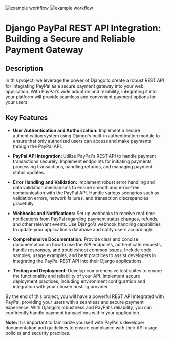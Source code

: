 ![example workflow](https://github.com/github/docs/actions/workflows/main.yml/badge.svg)
![example workflow](https://github.com/brahim024/dj-py/actions/workflows/tests.yml/badge.svg)
# Django PayPal REST API Integration: Building a Secure and Reliable Payment Gateway

## Description

In this project, we leverage the power of Django to create a robust REST API for integrating PayPal as a secure payment gateway into your web application. With PayPal's wide adoption and reliability, integrating it into your platform will provide seamless and convenient payment options for your users.

## Key Features

- **User Authentication and Authorization:** Implement a secure authentication system using Django's built-in authentication module to ensure that only authorized users can access and make payments through the PayPal API.

- **PayPal API Integration:** Utilize PayPal's REST API to handle payment transactions securely. Implement endpoints for initiating payments, processing transactions, handling refunds, and managing payment status updates.

- **Error Handling and Validation:** Implement robust error handling and data validation mechanisms to ensure smooth and error-free communication with the PayPal API. Handle various scenarios such as validation errors, network failures, and transaction discrepancies gracefully.

- **Webhooks and Notifications:** Set up webhooks to receive real-time notifications from PayPal regarding payment status changes, refunds, and other relevant events. Use Django's webhook handling capabilities to update your application's database and notify users accordingly.

- **Comprehensive Documentation:** Provide clear and concise documentation on how to use the API endpoints, authenticate requests, handle responses, and troubleshoot common issues. Include code samples, usage examples, and best practices to assist developers in integrating the PayPal REST API into their Django applications.

- **Testing and Deployment:** Develop comprehensive test suites to ensure the functionality and reliability of your API. Implement secure deployment practices, including environment configuration and integration with your chosen hosting provider.

By the end of this project, you will have a powerful REST API integrated with PayPal, providing your users with a seamless and secure payment experience. With Django's robustness and PayPal's reliability, you can confidently handle payment transactions within your application.

**Note:** It is important to familiarize yourself with PayPal's developer documentation and guidelines to ensure compliance with their API usage policies and security practices.
